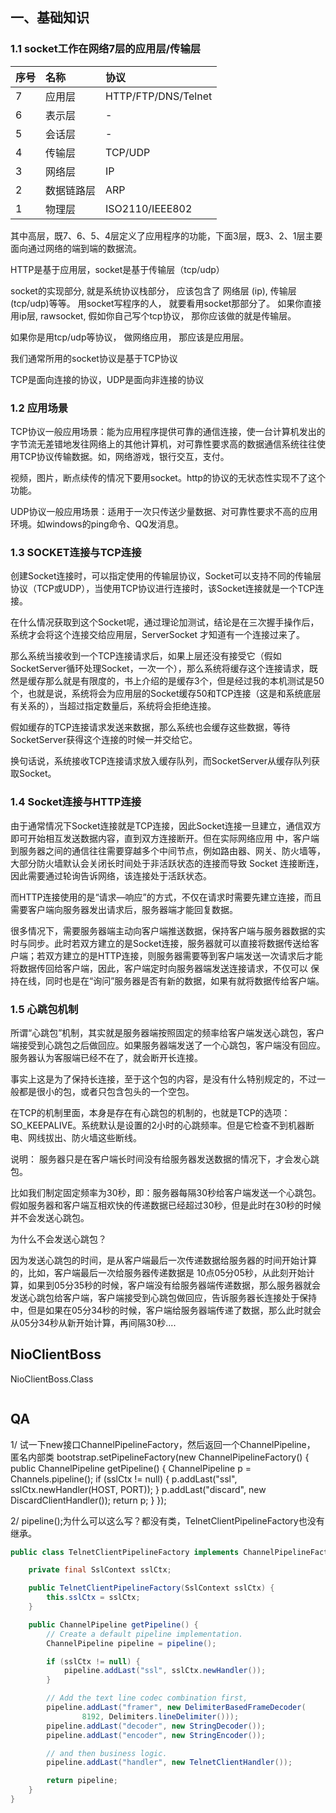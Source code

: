 
## 一、基础知识
### 1.1 socket工作在网络7层的应用层/传输层
| 序号 | 名称 | 协议 |
| :---- | :---- | :---- |
| 7 | 应用层 | HTTP/FTP/DNS/Telnet |
| 6 | 表示层 | - |
| 5 | 会话层 | - |
| 4 | 传输层 | TCP/UDP  |
| 3 | 网络层 | IP  |
| 2 | 数据链路层 | ARP |
| 1 | 物理层 | ISO2110/IEEE802 |

其中高层，既7、6、5、4层定义了应用程序的功能，下面3层，既3、2、1层主要面向通过网络的端到端的数据流。

HTTP是基于应用层，socket是基于传输层（tcp/udp）

socket的实现部分, 就是系统协议栈部分， 应该包含了 网络层 (ip), 传输层(tcp/udp)等等。
用socket写程序的人， 就要看用socket那部分了。 如果你直接用ip层, rawsocket, 假如你自己写个tcp协议， 那你应该做的就是传输层。

如果你是用tcp/udp等协议， 做网络应用， 那应该是应用层。

我们通常所用的socket协议是基于TCP协议

TCP是面向连接的协议，UDP是面向非连接的协议

### 1.2 应用场景
TCP协议一般应用场景：能为应用程序提供可靠的通信连接，使一台计算机发出的字节流无差错地发往网络上的其他计算机，对可靠性要求高的数据通信系统往往使用TCP协议传输数据。如，网络游戏，银行交互，支付。

视频，图片，断点续传的情况下要用socket。http的协议的无状态性实现不了这个功能。

UDP协议一般应用场景：适用于一次只传送少量数据、对可靠性要求不高的应用环境。如windows的ping命令、QQ发消息。

### 1.3 SOCKET连接与TCP连接
创建Socket连接时，可以指定使用的传输层协议，Socket可以支持不同的传输层协议（TCP或UDP），当使用TCP协议进行连接时，该Socket连接就是一个TCP连接。

在什么情况获取到这个Socket呢，通过理论加测试，结论是在三次握手操作后，系统才会将这个连接交给应用层，ServerSocket 才知道有一个连接过来了。

那么系统当接收到一个TCP连接请求后，如果上层还没有接受它（假如SocketServer循环处理Socket，一次一个），那么系统将缓存这个连接请求，既然是缓存那么就是有限度的，书上介绍的是缓存3个，但是经过我的本机测试是50个，也就是说，系统将会为应用层的Socket缓存50和TCP连接（这是和系统底层有关系的），当超过指定数量后，系统将会拒绝连接。

假如缓存的TCP连接请求发送来数据，那么系统也会缓存这些数据，等待SocketServer获得这个连接的时候一并交给它。

换句话说，系统接收TCP连接请求放入缓存队列，而SocketServer从缓存队列获取Socket。

### 1.4 Socket连接与HTTP连接

由于通常情况下Socket连接就是TCP连接，因此Socket连接一旦建立，通信双方即可开始相互发送数据内容，直到双方连接断开。但在实际网络应用 中，客户端到服务器之间的通信往往需要穿越多个中间节点，例如路由器、网关、防火墙等，大部分防火墙默认会关闭长时间处于非活跃状态的连接而导致 Socket 连接断连，因此需要通过轮询告诉网络，该连接处于活跃状态。

而HTTP连接使用的是“请求—响应”的方式，不仅在请求时需要先建立连接，而且需要客户端向服务器发出请求后，服务器端才能回复数据。

很多情况下，需要服务器端主动向客户端推送数据，保持客户端与服务器数据的实时与同步。此时若双方建立的是Socket连接，服务器就可以直接将数据传送给客户端；若双方建立的是HTTP连接，则服务器需要等到客户端发送一次请求后才能将数据传回给客户端，因此，客户端定时向服务器端发送连接请求，不仅可以 保持在线，同时也是在“询问”服务器是否有新的数据，如果有就将数据传给客户端。

### 1.5 心跳包机制
所谓“心跳包”机制，其实就是服务器端按照固定的频率给客户端发送心跳包，客户端接受到心跳包之后做回应。如果服务器端发送了一个心跳包，客户端没有回应。服务器认为客服端已经不在了，就会断开长连接。

事实上这是为了保持长连接，至于这个包的内容，是没有什么特别规定的，不过一般都是很小的包，或者只包含包头的一个空包。

在TCP的机制里面，本身是存在有心跳包的机制的，也就是TCP的选项：SO_KEEPALIVE。系统默认是设置的2小时的心跳频率。但是它检查不到机器断电、网线拔出、防火墙这些断线。

说明： 服务器只是在客户端长时间没有给服务器发送数据的情况下，才会发心跳包。

比如我们制定固定频率为30秒，即：服务器每隔30秒给客户端发送一个心跳包。假如服务器和客户端互相欢快的传递数据已经超过30秒，但是此时在30秒的时候并不会发送心跳包。

为什么不会发送心跳包？

因为发送心跳包的时间，是从客户端最后一次传递数据给服务器的时间开始计算的，比如，客户端最后一次给服务器传递数据是 10点05分05秒，从此刻开始计算，如果到05分35秒的时候，客户端没有给服务器端传递数据，那么服务器就会发送心跳包给客户端，客户端接受到心跳包做回应，告诉服务器长连接处于保持中，但是如果在05分34秒的时候，客户端给服务器端传递了数据，那么此时就会从05分34秒从新开始计算，再间隔30秒....



## NioClientBoss
NioClientBoss.Class
```java

```

## QA
1/ 试一下new接口ChannelPipelineFactory，然后返回一个ChannelPipeline， 匿名内部类
bootstrap.setPipelineFactory(new ChannelPipelineFactory() {
    public ChannelPipeline getPipeline() {
        ChannelPipeline p = Channels.pipeline();
        if (sslCtx != null) {
            p.addLast("ssl", sslCtx.newHandler(HOST, PORT));
        }
        p.addLast("discard", new DiscardClientHandler());
        return p;
    }
});

2/ pipeline();为什么可以这么写？都没有类，TelnetClientPipelineFactory也没有继承。
```java
public class TelnetClientPipelineFactory implements ChannelPipelineFactory {

    private final SslContext sslCtx;

    public TelnetClientPipelineFactory(SslContext sslCtx) {
        this.sslCtx = sslCtx;
    }

    public ChannelPipeline getPipeline() {
        // Create a default pipeline implementation.
        ChannelPipeline pipeline = pipeline();

        if (sslCtx != null) {
            pipeline.addLast("ssl", sslCtx.newHandler());
        }

        // Add the text line codec combination first,
        pipeline.addLast("framer", new DelimiterBasedFrameDecoder(
                8192, Delimiters.lineDelimiter()));
        pipeline.addLast("decoder", new StringDecoder());
        pipeline.addLast("encoder", new StringEncoder());

        // and then business logic.
        pipeline.addLast("handler", new TelnetClientHandler());

        return pipeline;
    }
}
```

